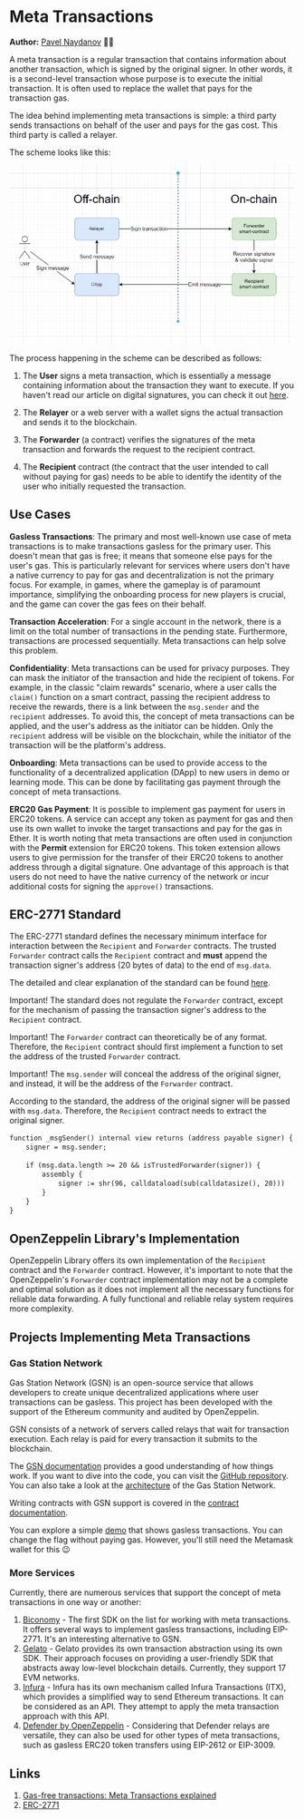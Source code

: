 # Meta Transactions

**Author:** [Pavel Naydanov](https://github.com/PavelNaydanov) 🕵️‍♂️

A meta transaction is a regular transaction that contains information about another transaction, which is signed by the original signer. In other words, it is a second-level transaction whose purpose is to execute the initial transaction. It is often used to replace the wallet that pays for the transaction gas.

The idea behind implementing meta transactions is simple: a third party sends transactions on behalf of the user and pays for the gas cost. This third party is called a relayer.

The scheme looks like this:

![Meta Transaction Scheme](./images/common-scheme.png)

The process happening in the scheme can be described as follows:

1. The **User** signs a meta transaction, which is essentially a message containing information about the transaction they want to execute. If you haven't read our article on digital signatures, you can check it out [here](https://github.com/fullstack-development/blockhain-wiki-eng/blob/main/concepts/digital-signature-on-ethereum/readme-en.md).

2. The **Relayer** or a web server with a wallet signs the actual transaction and sends it to the blockchain.

3. The **Forwarder** (a contract) verifies the signatures of the meta transaction and forwards the request to the recipient contract.

4. The **Recipient** contract (the contract that the user intended to call without paying for gas) needs to be able to identify the identity of the user who initially requested the transaction.

## Use Cases

**Gasless Transactions**:
The primary and most well-known use case of meta transactions is to make transactions gasless for the primary user. This doesn't mean that gas is free; it means that someone else pays for the user's gas. This is particularly relevant for services where users don't have a native currency to pay for gas and decentralization is not the primary focus. For example, in games, where the gameplay is of paramount importance, simplifying the onboarding process for new players is crucial, and the game can cover the gas fees on their behalf.

**Transaction Acceleration**:
For a single account in the network, there is a limit on the total number of transactions in the pending state. Furthermore, transactions are processed sequentially. Meta transactions can help solve this problem.

**Confidentiality**:
Meta transactions can be used for privacy purposes. They can mask the initiator of the transaction and hide the recipient of tokens. For example, in the classic "claim rewards" scenario, where a user calls the `claim()` function on a smart contract, passing the recipient address to receive the rewards, there is a link between the `msg.sender` and the `recipient` addresses. To avoid this, the concept of meta transactions can be applied, and the user's address as the initiator can be hidden. Only the `recipient` address will be visible on the blockchain, while the initiator of the transaction will be the platform's address.

**Onboarding**:
Meta transactions can be used to provide access to the functionality of a decentralized application (DApp) to new users in demo or learning mode. This can be done by facilitating gas payment through the concept of meta transactions.

**ERC20 Gas Payment**:
It is possible to implement gas payment for users in ERC20 tokens. A service can accept any token as payment for gas and then use its own wallet to invoke the target transactions and pay for the gas in Ether. It is worth noting that meta transactions are often used in conjunction with the **Permit** extension for ERC20 tokens. This token extension allows users to give permission for the transfer of their ERC20 tokens to another address through a digital signature. One advantage of this approach is that users do not need to have the native currency of the network or incur additional costs for signing the `approve()` transactions.

## ERC-2771 Standard

The ERC-2771 standard defines the necessary minimum interface for interaction between the `Recipient` and `Forwarder` contracts. The trusted `Forwarder` contract calls the `Recipient` contract and **must** append the transaction signer's address (20 bytes of data) to the end of `msg.data`.

The detailed and clear explanation of the standard can be found [here](https://eips.ethereum.org/EIPS/eip-2771).

Important! The standard does not regulate the `Forwarder` contract, except for the mechanism of passing the transaction signer's address to the `Recipient` contract.

Important! The `Forwarder` contract can theoretically be of any format. Therefore, the `Recipient` contract should first implement a function to set the address of the trusted `Forwarder` contract.

Important! The `msg.sender` will conceal the address of the original signer, and instead, it will be the address of the `Forwarder` contract.

According to the standard, the address of the original signer will be passed with `msg.data`. Therefore, the `Recipient` contract needs to extract the original signer.

```solidity
function _msgSender() internal view returns (address payable signer) {
    signer = msg.sender;

    if (msg.data.length >= 20 && isTrustedForwarder(signer)) {
        assembly {
            signer := shr(96, calldataload(sub(calldatasize(), 20)))
        }
    }
}
```
## OpenZeppelin Library's Implementation

OpenZeppelin Library offers its own implementation of the `Recipient` contract and the `Forwarder` contract. However, it's important to note that the OpenZeppelin's `Forwarder` contract implementation may not be a complete and optimal solution as it does not implement all the necessary functions for reliable data forwarding. A fully functional and reliable relay system requires more complexity.

## Projects Implementing Meta Transactions

### Gas Station Network

Gas Station Network (GSN) is an open-source service that allows developers to create unique decentralized applications where user transactions can be gasless. This project has been developed with the support of the Ethereum community and audited by OpenZeppelin.

GSN consists of a network of servers called relays that wait for transaction execution. Each relay is paid for every transaction it submits to the blockchain.

The [GSN documentation](https://docs.opengsn.org/) provides a good understanding of how things work. If you want to dive into the code, you can visit the [GitHub repository](https://github.com/opengsn/gsn). You can also take a look at the [architecture](https://docs.opengsn.org/#architecture) of the Gas Station Network.

Writing contracts with GSN support is covered in the [contract documentation](https://docs.opengsn.org/contracts/).

You can explore a simple [demo](https://ctf-react.opengsn.org/) that shows gasless transactions. You can change the flag without paying gas. However, you'll still need the Metamask wallet for this 😉

### More Services

Currently, there are numerous services that support the concept of meta transactions in one way or another:
1. [Biconomy](https://docs.biconomy.io/docs/1.0/build-w-bico/gasless-txn) - The first SDK on the list for working with meta transactions. It offers several ways to implement gasless transactions, including EIP-2771. It's an interesting alternative to GSN.
2. [Gelato](https://docs.gelato.network/developer-services/relay) - Gelato provides its own transaction abstraction using its own SDK. Their approach focuses on providing a user-friendly SDK that abstracts away low-level blockchain details. Currently, they support 17 EVM networks.
3. [Infura](https://docs.infura.io/infura/features/itx-transactions/itx-meta-transactions) - Infura has its own mechanism called Infura Transactions (ITX), which provides a simplified way to send Ethereum transactions. It can be considered as an API. They attempt to apply the meta transaction approach with this API.
4. [Defender by OpenZeppelin](https://docs.openzeppelin.com/defender/relay) - Considering that Defender relays are versatile, they can also be used for other types of meta transactions, such as gasless ERC20 token transfers using EIP-2612 or EIP-3009.

## Links

1. [Gas-free transactions: Meta Transactions explained](https://medium.com/coinmonks/gas-free-transactions-meta-transactions-explained-f829509a462d)
2. [ERC-2771](https://eips.ethereum.org/EIPS/eip-2771)

